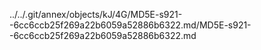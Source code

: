 ../../.git/annex/objects/kJ/4G/MD5E-s921--6cc6ccb25f269a22b6059a52886b6322.md/MD5E-s921--6cc6ccb25f269a22b6059a52886b6322.md